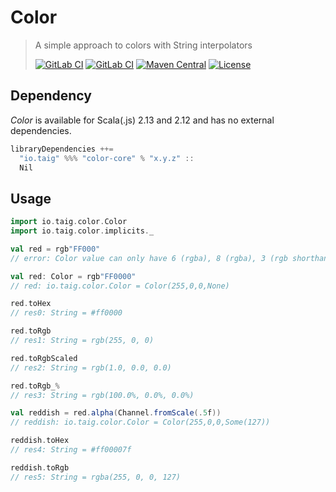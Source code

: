 # Color

> A simple approach to colors with String interpolators
>
>[![GitLab CI](https://gitlab.com/taig-github/color/badges/master/build.svg?style=flat-square)](https://gitlab.com/taig-github/color/pipelines)
 [![GitLab CI](https://gitlab.com/taig-github/color/badges/master/coverage.svg?style=flat-square)](https://gitlab.com/taig-github/color/pipelines)
 [![Maven Central](https://img.shields.io/maven-central/v/io.taig/color-core_2.13.svg?style=flat-square)](https://search.maven.org/search?q=g:io.taig%20AND%20a:color-*)
 [![License](https://img.shields.io/github/license/taig/color?style=flat-square)](LICENSE)

## Dependency

_Color_ is available for Scala(.js) 2.13 and 2.12 and has no external dependencies.

```scala
libraryDependencies ++=
  "io.taig" %%% "color-core" % "x.y.z" ::
  Nil
```

## Usage

```scala
import io.taig.color.Color
import io.taig.color.implicits._

val red = rgb"FF000"
// error: Color value can only have 6 (rgba), 8 (rgba), 3 (rgb shorthand) or 4 (rgba shorthand) digits

val red: Color = rgb"FF0000"
// red: io.taig.color.Color = Color(255,0,0,None)

red.toHex
// res0: String = #ff0000

red.toRgb
// res1: String = rgb(255, 0, 0)

red.toRgbScaled
// res2: String = rgb(1.0, 0.0, 0.0)

red.toRgb_%
// res3: String = rgb(100.0%, 0.0%, 0.0%)

val reddish = red.alpha(Channel.fromScale(.5f))
// reddish: io.taig.color.Color = Color(255,0,0,Some(127))

reddish.toHex
// res4: String = #ff00007f

reddish.toRgb
// res5: String = rgba(255, 0, 0, 127)
```